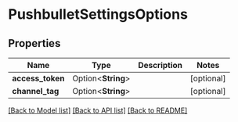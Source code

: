 # PushbulletSettingsOptions

## Properties

Name | Type | Description | Notes
------------ | ------------- | ------------- | -------------
**access_token** | Option<**String**> |  | [optional]
**channel_tag** | Option<**String**> |  | [optional]

[[Back to Model list]](../README.md#documentation-for-models) [[Back to API list]](../README.md#documentation-for-api-endpoints) [[Back to README]](../README.md)


